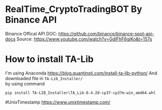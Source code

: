 # RealTime_CryptoTradingBOT By Binance API
Binance Offical API DOC: https://github.com/binance/binance-spot-api-docs
Source: https://www.youtube.com/watch?v=GdlFhF6gjKo&t=157s
# How to install TA-Lib
I'm using Anaconda https://blog.quantinsti.com/install-ta-lib-python/
And downloaded file in `TA-Lib_Installer/`  
by using command
```
pip install TA-LIB_Installer\TA_Lib-0.4.20-cp37-cp37m-win_amd64.whl
```
#UnixTimestamp
https://www.unixtimestamp.com/
